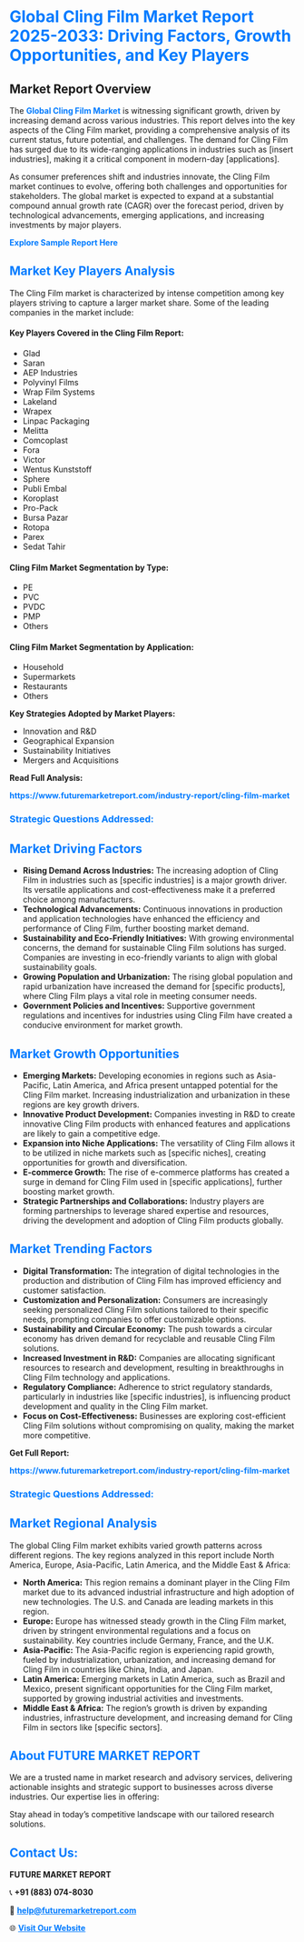 <h1 style="color: #007BFF;">Global Cling Film Market Report 2025-2033: Driving Factors, Growth Opportunities, and Key Players</h1>

<section id="overview">
<h2>Market Report Overview</h2>
<p>The <a href="https://www.futuremarketreport.com/industry-report/cling-film-market" style="color: #007BFF; text-decoration: none;"><strong>Global Cling Film Market</strong></a> is witnessing significant growth, driven by increasing demand across various industries. This report delves into the key aspects of the Cling Film market, providing a comprehensive analysis of its current status, future potential, and challenges. The demand for Cling Film has surged due to its wide-ranging applications in industries such as [insert industries], making it a critical component in modern-day [applications].</p>
<p>As consumer preferences shift and industries innovate, the Cling Film market continues to evolve, offering both challenges and opportunities for stakeholders. The global market is expected to expand at a substantial compound annual growth rate (CAGR) over the forecast period, driven by technological advancements, emerging applications, and increasing investments by major players.</p>
</section>

<section id="overview">
<p><a href="https://www.futuremarketreport.com/request-sample/reportId=26608" style="color: #007BFF; text-decoration: none;"><strong>Explore Sample Report Here</strong></a></p>
</section>

<section id="key-players">
<h2 style="color: #007BFF;">Market Key Players Analysis</h2>
<p>The Cling Film market is characterized by intense competition among key players striving to capture a larger market share. Some of the leading companies in the market include:</p>
<h4>Key Players Covered in the Cling Film Report:</h4>
<ul><li>Glad</li><li>Saran</li><li>AEP Industries</li><li>Polyvinyl Films</li><li>Wrap Film Systems</li><li>Lakeland</li><li>Wrapex</li><li>Linpac Packaging</li><li>Melitta</li><li>Comcoplast</li><li>Fora</li><li>Victor</li><li>Wentus Kunststoff</li><li>Sphere</li><li>Publi Embal</li><li>Koroplast</li><li>Pro-Pack</li><li>Bursa Pazar</li><li>Rotopa</li><li>Parex</li><li>Sedat Tahir</li></ul>
<h4>Cling Film Market Segmentation by Type:</h4>
<ul><li>PE</li><li>PVC</li><li>PVDC</li><li>PMP</li><li>Others</li></ul>

<h4>Cling Film Market Segmentation by Application:</h4>
<ul><li>Household</li><li>Supermarkets</li><li>Restaurants</li><li>Others</li></ul>
<p><strong>Key Strategies Adopted by Market Players:</strong></p>
<ul>
<li>Innovation and R&D</li>
<li>Geographical Expansion</li>
<li>Sustainability Initiatives</li>
<li>Mergers and Acquisitions</li>
</ul>
</section>

<section>
<p><strong>Read Full Analysis: </strong></p><a href="https://www.futuremarketreport.com/industry-report/cling-film-market" style="color: #007BFF; text-decoration: none;"><strong>https://www.futuremarketreport.com/industry-report/cling-film-market</strong></a>
<h3 style="color: #007BFF;">Strategic Questions Addressed:</h3>
</section>

<section id="driving-factors">
<h2 style="color: #007BFF;">Market Driving Factors</h2>
<ul>
<li><strong>Rising Demand Across Industries:</strong> The increasing adoption of Cling Film in industries such as [specific industries] is a major growth driver. Its versatile applications and cost-effectiveness make it a preferred choice among manufacturers.</li>
<li><strong>Technological Advancements:</strong> Continuous innovations in production and application technologies have enhanced the efficiency and performance of Cling Film, further boosting market demand.</li>
<li><strong>Sustainability and Eco-Friendly Initiatives:</strong> With growing environmental concerns, the demand for sustainable Cling Film solutions has surged. Companies are investing in eco-friendly variants to align with global sustainability goals.</li>
<li><strong>Growing Population and Urbanization:</strong> The rising global population and rapid urbanization have increased the demand for [specific products], where Cling Film plays a vital role in meeting consumer needs.</li>
<li><strong>Government Policies and Incentives:</strong> Supportive government regulations and incentives for industries using Cling Film have created a conducive environment for market growth.</li>
</ul>
</section>

<section id="growth-opportunities">
<h2 style="color: #007BFF;">Market Growth Opportunities</h2>
<ul>
<li><strong>Emerging Markets:</strong> Developing economies in regions such as Asia-Pacific, Latin America, and Africa present untapped potential for the Cling Film market. Increasing industrialization and urbanization in these regions are key growth drivers.</li>
<li><strong>Innovative Product Development:</strong> Companies investing in R&D to create innovative Cling Film products with enhanced features and applications are likely to gain a competitive edge.</li>
<li><strong>Expansion into Niche Applications:</strong> The versatility of Cling Film allows it to be utilized in niche markets such as [specific niches], creating opportunities for growth and diversification.</li>
<li><strong>E-commerce Growth:</strong> The rise of e-commerce platforms has created a surge in demand for Cling Film used in [specific applications], further boosting market growth.</li>
<li><strong>Strategic Partnerships and Collaborations:</strong> Industry players are forming partnerships to leverage shared expertise and resources, driving the development and adoption of Cling Film products globally.</li>
</ul>
</section>

<section id="trending-factors">
<h2 style="color: #007BFF;">Market Trending Factors</h2>
<ul>
<li><strong>Digital Transformation:</strong> The integration of digital technologies in the production and distribution of Cling Film has improved efficiency and customer satisfaction.</li>
<li><strong>Customization and Personalization:</strong> Consumers are increasingly seeking personalized Cling Film solutions tailored to their specific needs, prompting companies to offer customizable options.</li>
<li><strong>Sustainability and Circular Economy:</strong> The push towards a circular economy has driven demand for recyclable and reusable Cling Film solutions.</li>
<li><strong>Increased Investment in R&D:</strong> Companies are allocating significant resources to research and development, resulting in breakthroughs in Cling Film technology and applications.</li>
<li><strong>Regulatory Compliance:</strong> Adherence to strict regulatory standards, particularly in industries like [specific industries], is influencing product development and quality in the Cling Film market.</li>
<li><strong>Focus on Cost-Effectiveness:</strong> Businesses are exploring cost-efficient Cling Film solutions without compromising on quality, making the market more competitive.</li>
</ul>
</section>

<section>
<p><strong>Get Full Report: </strong></p><a href="https://www.futuremarketreport.com/industry-report/cling-film-market" style="color: #007BFF; text-decoration: none;"><strong>https://www.futuremarketreport.com/industry-report/cling-film-market</strong></a>
<h3 style="color: #007BFF;">Strategic Questions Addressed:</h3>
</section>


<section id="regional-analysis">
<h2 style="color: #007BFF;">Market Regional Analysis</h2>
<p>The global Cling Film market exhibits varied growth patterns across different regions. The key regions analyzed in this report include North America, Europe, Asia-Pacific, Latin America, and the Middle East & Africa:</p>
<ul>
<li><strong>North America:</strong> This region remains a dominant player in the Cling Film market due to its advanced industrial infrastructure and high adoption of new technologies. The U.S. and Canada are leading markets in this region.</li>
<li><strong>Europe:</strong> Europe has witnessed steady growth in the Cling Film market, driven by stringent environmental regulations and a focus on sustainability. Key countries include Germany, France, and the U.K.</li>
<li><strong>Asia-Pacific:</strong> The Asia-Pacific region is experiencing rapid growth, fueled by industrialization, urbanization, and increasing demand for Cling Film in countries like China, India, and Japan.</li>
<li><strong>Latin America:</strong> Emerging markets in Latin America, such as Brazil and Mexico, present significant opportunities for the Cling Film market, supported by growing industrial activities and investments.</li>
<li><strong>Middle East & Africa:</strong> The region’s growth is driven by expanding industries, infrastructure development, and increasing demand for Cling Film in sectors like [specific sectors].</li>
</ul>
</section>

<footer>
<h2 style="color: #007BFF;">About FUTURE MARKET REPORT</h2>
<p>We are a trusted name in market research and advisory services, delivering actionable insights and strategic support to businesses across diverse industries. Our expertise lies in offering:</p>

<p>Stay ahead in today’s competitive landscape with our tailored research solutions.</p>

<h2 style="color: #007BFF;">Contact Us:</h2>
<p><strong>FUTURE MARKET REPORT</strong></p>
<p>📞 <strong>+91 (883) 074-8030</strong></p>
<p>📧 <strong><a href="mailto:help@futuremarketreport.com" style="color: #007BFF;">help@futuremarketreport.com</a></strong></p>
<p>🌐 <strong><a href="https://www.futuremarketreport.com/" style="color: #007BFF;">Visit Our Website</a></strong></p>
</footer>